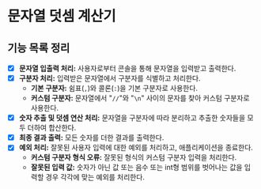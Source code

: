 # 문자열 덧셈 계산기

## 기능 목록 정리

- [x]  **문자열 입출력 처리:** 사용자로부터 콘솔을 통해 문자열을 입력받고 출력한다.
- [x]  **구분자 처리:** 입력받은 문자열에서 구분자를 식별하고 처리한다.
    - **기본 구분자:** 쉼표(`,`)와 콜론(`:`)을 기본 구분자로 사용한다.
    - **커스텀 구분자:** 문자열에서 "`//`"와 "`\n`" 사이의 문자를 찾아 커스텀 구분자로 사용한다.
- [x]  **숫자 추출 및 덧셈 연산 처리:** 문자열을 구분자에 따라 분리하고 추출한 숫자들을 모두 더하여 합산한다.
- [x]  **최종 결과 출력:** 모든 숫자를 더한 결과를 출력한다.
- [x]  **예외 처리:** 잘못된 사용자 입력에 대한 예외를 처리하고, 애플리케이션을 종료한다.
    - **커스텀 구분자 형식 오류:** 잘못된 형식의 커스텀 구분자 입력을 처리한다.
    - **잘못된 입력 값:** 숫자가 아닌 값 또는 음수 또는 int형 범위를 벗어나는 값을 입력할 경우 각각에 맞는 예외를 처리한다.
